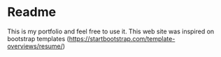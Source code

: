 # Readme

This is my portfolio and feel free to use it. This web site was inspired on bootstrap templates (https://startbootstrap.com/template-overviews/resume/)

